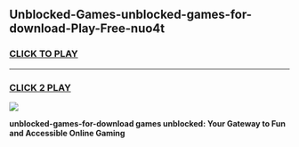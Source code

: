 
## Unblocked-Games-unblocked-games-for-download-Play-Free-nuo4t
<h3>
<a href="https://premium76.site?title=unblocked-games-for-download&ref=22A">CLICK TO PLAY</a></h3>
<hr>

<h3>
<a href="https://premium76.site?title=unblocked-games-for-download&ref=22A">CLICK 2 PLAY</a>
  
</h3>

<a href="https://premium76.site?title=unblocked-games-for-download&ref=22A"><img src="https://clearcache.store/games.png"></a>


**unblocked-games-for-download games unblocked: Your Gateway to Fun and Accessible Online Gaming**
